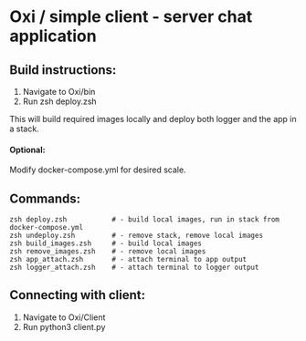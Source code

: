 # Oxi / simple client - server chat application
## Build instructions:

1. Navigate to Oxi/bin
2. Run zsh deploy.zsh 

This will build required images locally 
and deploy both logger and the app in
a stack. 

#### Optional:
Modify docker-compose.yml for desired scale.

## Commands:
    zsh deploy.zsh           # - build local images, run in stack from docker-compose.yml
    zsh undeploy.zsh         # - remove stack, remove local images
    zsh build_images.zsh     # - build local images
    zsh remove_images.zsh    # - remove local images
    zsh app_attach.zsh       # - attach terminal to app output
    zsh logger_attach.zsh    # - attach terminal to logger output

## Connecting with client:
1. Navigate to Oxi/Client
2. Run python3 client.py
